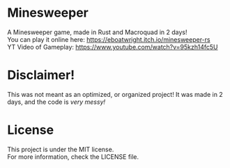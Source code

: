 # Minesweeper
 A Minesweeper game, made in Rust and Macroquad in 2 days!<br>
 You can play it online here: https://eboatwright.itch.io/minesweeper-rs<br>
 YT Video of Gameplay: https://www.youtube.com/watch?v=95kzh14fc5U

# Disclaimer!
 This was not meant as an optimized, or organized project! It was made in 2 days, and the code is *very messy!*

# License
 This project is under the MIT license.<br>
 For more information, check the LICENSE file.
